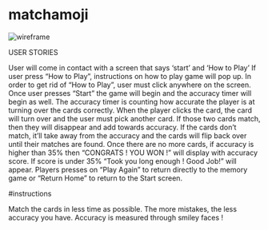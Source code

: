 # matchamoji


![wireframe](https://0qwcaw.dm.files.1drv.com/y4mT0b6KPEuAeMzr7-pW_cI91o3NaSYjERVFAkTcKn8ehZoBEWP_Yga3wHYHHTRXRDkVg6naeL-BO0OLBuf6Xj7uCihn-zQgI2arsnpgYJN9kWdYGOJ-GQNYkTZmx_zd2fM-Lo5xJqmC763u6ZZ2zqclvrDVKVHxhhqRnCalIxJ6XBJ3kwySr6381xqiqQ_VCAfSf-Ah4Na8ZOZMFbgO0AvwA?width=514&height=660&cropmode=none)

USER STORIES

User will come in contact with a screen that says ‘start’ and ‘How to Play’
If user press “How to Play”, instructions on how to play game will pop up.
In order to get rid of “How to Play”, user must click anywhere on the screen.
Once user presses “Start” the game will begin and the accuracy timer will begin as well.
The accuracy timer is counting how accurate the player is at turning over the cards correctly.
When the player clicks the card, the card will turn over and the user must pick another card.
If those two cards match, then they will disappear and add towards accuracy. If the cards don’t match, it’ll take away from the accuracy and the cards will flip back over until their matches are found. Once there are no more cards, if accuracy is higher than 35% then “CONGRATS ! YOU WON !” will display with accuracy score. If score is under 35% “Took you long enough ! Good Job!” will appear. Players presses on “Play Again” to return directly to the memory game or “Return Home” to return to the Start screen.

#instructions

 Match the cards in less time as possible. The more mistakes, the less accuracy you have. Accuracy is measured through smiley faces !


